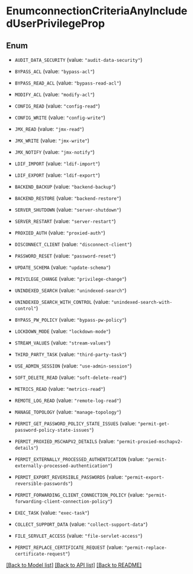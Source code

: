 # EnumconnectionCriteriaAnyIncludedUserPrivilegeProp

## Enum


* `AUDIT_DATA_SECURITY` (value: `"audit-data-security"`)

* `BYPASS_ACL` (value: `"bypass-acl"`)

* `BYPASS_READ_ACL` (value: `"bypass-read-acl"`)

* `MODIFY_ACL` (value: `"modify-acl"`)

* `CONFIG_READ` (value: `"config-read"`)

* `CONFIG_WRITE` (value: `"config-write"`)

* `JMX_READ` (value: `"jmx-read"`)

* `JMX_WRITE` (value: `"jmx-write"`)

* `JMX_NOTIFY` (value: `"jmx-notify"`)

* `LDIF_IMPORT` (value: `"ldif-import"`)

* `LDIF_EXPORT` (value: `"ldif-export"`)

* `BACKEND_BACKUP` (value: `"backend-backup"`)

* `BACKEND_RESTORE` (value: `"backend-restore"`)

* `SERVER_SHUTDOWN` (value: `"server-shutdown"`)

* `SERVER_RESTART` (value: `"server-restart"`)

* `PROXIED_AUTH` (value: `"proxied-auth"`)

* `DISCONNECT_CLIENT` (value: `"disconnect-client"`)

* `PASSWORD_RESET` (value: `"password-reset"`)

* `UPDATE_SCHEMA` (value: `"update-schema"`)

* `PRIVILEGE_CHANGE` (value: `"privilege-change"`)

* `UNINDEXED_SEARCH` (value: `"unindexed-search"`)

* `UNINDEXED_SEARCH_WITH_CONTROL` (value: `"unindexed-search-with-control"`)

* `BYPASS_PW_POLICY` (value: `"bypass-pw-policy"`)

* `LOCKDOWN_MODE` (value: `"lockdown-mode"`)

* `STREAM_VALUES` (value: `"stream-values"`)

* `THIRD_PARTY_TASK` (value: `"third-party-task"`)

* `USE_ADMIN_SESSION` (value: `"use-admin-session"`)

* `SOFT_DELETE_READ` (value: `"soft-delete-read"`)

* `METRICS_READ` (value: `"metrics-read"`)

* `REMOTE_LOG_READ` (value: `"remote-log-read"`)

* `MANAGE_TOPOLOGY` (value: `"manage-topology"`)

* `PERMIT_GET_PASSWORD_POLICY_STATE_ISSUES` (value: `"permit-get-password-policy-state-issues"`)

* `PERMIT_PROXIED_MSCHAPV2_DETAILS` (value: `"permit-proxied-mschapv2-details"`)

* `PERMIT_EXTERNALLY_PROCESSED_AUTHENTICATION` (value: `"permit-externally-processed-authentication"`)

* `PERMIT_EXPORT_REVERSIBLE_PASSWORDS` (value: `"permit-export-reversible-passwords"`)

* `PERMIT_FORWARDING_CLIENT_CONNECTION_POLICY` (value: `"permit-forwarding-client-connection-policy"`)

* `EXEC_TASK` (value: `"exec-task"`)

* `COLLECT_SUPPORT_DATA` (value: `"collect-support-data"`)

* `FILE_SERVLET_ACCESS` (value: `"file-servlet-access"`)

* `PERMIT_REPLACE_CERTIFICATE_REQUEST` (value: `"permit-replace-certificate-request"`)


[[Back to Model list]](../README.md#documentation-for-models) [[Back to API list]](../README.md#documentation-for-api-endpoints) [[Back to README]](../README.md)


